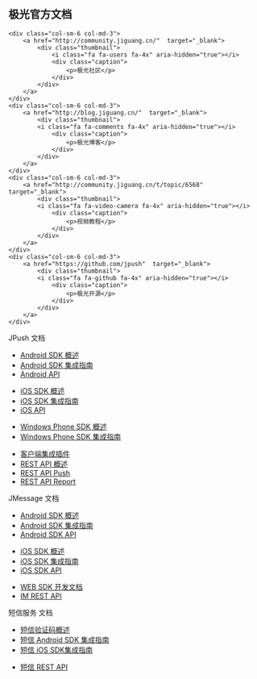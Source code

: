 <div class="container">

<div class="row"><h2>极光官方文档</h2></div>

<div class="row">

    <div class="col-sm-6 col-md-3">
        <a href="http://community.jiguang.cn/"  target="_blank">
            <div class="thumbnail">
                <i class="fa fa-users fa-4x" aria-hidden="true"></i>
                <div class="caption">
                    <p>极光社区</p>
                </div>
            </div>
        </a>
    </div>
    <div class="col-sm-6 col-md-3">
        <a href="http://blog.jiguang.cn/"  target="_blank">
            <div class="thumbnail">
            <i class="fa fa-comments fa-4x" aria-hidden="true"></i>
                <div class="caption">
                    <p>极光博客</p>
                </div>
            </div>
        </a>
    </div>
    <div class="col-sm-6 col-md-3">
        <a href="http://community.jiguang.cn/t/topic/6568"  target="_blank">
            <div class="thumbnail">
            <i class="fa fa-video-camera fa-4x" aria-hidden="true"></i>
                <div class="caption">
                    <p>视频教程</p>
                </div>
            </div>
        </a>
    </div>
    <div class="col-sm-6 col-md-3">
        <a href="https://github.com/jpush"  target="_blank">
            <div class="thumbnail">
            <i class="fa fa-github fa-4x" aria-hidden="true"></i>
                <div class="caption">
                    <p>极光开源</p>
                </div>
            </div>
        </a>
    </div>
</div>

<div class="row">
<div class="panel panel-default">
<div class="panel-heading">JPush 文档</div>
<div class="panel-body">
    <ul>
    <li><a href="/jpush/client/Android/android_sdk/">Android SDK 概述</a></li>
    <li><a href="/jpush/client/Android/android_guide/">Android SDK 集成指南</a></li>
    <li><a href="/jpush/client/Android/android_api/">Android API</a></li>
    </ul>
    <ul>
    <li><a href="/jpush/client/iOS/ios_sdk/">iOS SDK 概述</a></li>
    <li><a href="/jpush/client/iOS/ios_guide_new/">iOS SDK 集成指南</a></li>
    <li><a href="/jpush/client/iOS/ios_api/">iOS API</a></li>
    </ul>
    <ul>
    <li><a href="/jpush/client/WindowsPhone/winphone_sdk/">Windows Phone SDK 概述</a></li>
    <li><a href="/jpush/client/WindowsPhone/winphone_guide/">Windows Phone SDK 集成指南</a></li>
    </ul>
    <ul>
    <li><a href="/jpush/client/client_plugins/">客户端集成插件</a></li>
    <li><a href="/jpush/server/push/server_overview/">REST API 概述</a></li>
    <li><a href="/jpush/server/push/rest_api_v3_push/">REST API Push</a></li>
    <li><a href="/jpush/server/push/rest_api_v3_report/">REST API Report</a></li>
    </ul>
</div>
</div>
</div>

<div class="row">
<div class="panel panel-default">
<div class="panel-heading">JMessage 文档</div>
<div class="panel-body">
    <ul>
    <li><a href="/jmessage/client/im_sdk_android/">Android SDK 概述</a></li>
    <li><a href="/jmessage/client/jmessage_android_guide/">Android SDK 集成指南</a></li>
    <li><a href="https://docs.jiguang.cn/jmessage/client/im_android_api_docs/">Android SDK API</a></li>
    </ul>
    <ul>
    <li><a href="/jmessage/client/im_sdk_ios/">iOS SDK 概述</a></li>
    <li><a href="/jmessage/client/jmessage_ios_guide/">iOS SDK 集成指南</a></li>
    <li><a href="https://docs.jiguang.cn/jmessage/client/jmessage_ios_appledoc_html/">iOS SDK API</a></li>
    </ul>
    <ul>
    <li><a href="/jmessage/client/im_sdk_js/">WEB SDK 开发文档</a></li>
    <li><a href="/jmessage/server/rest_api_im/">IM REST API</a></li>
    </ul>
</div>
</div>
</div>

<div class="row">
<div class="panel panel-default">
<div class="panel-heading">短信服务 文档</div>
<div class="panel-body">
    <ul>
    <li><a href="/jsms/guideline/JSMS_guide/">短信验证码概述</a></li>
    <li><a href="/jsms/client/Android_SMS_SDK/">短信 Android SDK 集成指南</a></li>
    <li><a href="/jsms/client/iOS_SMS_SDK/">短信 iOS SDK集成指南</a></li>
    </ul>
    <ul>
    <li><a href="/jsms/server/rest_api_jsms/">短信 REST API</a></li>
    </ul>
</div>
</div>
</div>
</div>
